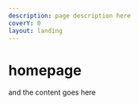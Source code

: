 ```yaml
---
description: page description here
coverY: 0
layout: landing
---
```


# homepage

and the content goes here
